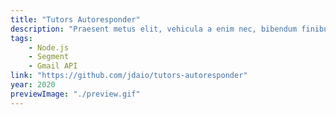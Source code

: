 ```yaml
---
title: "Tutors Autoresponder"
description: "Praesent metus elit, vehicula a enim nec, bibendum finibus est."
tags:
    - Node.js
    - Segment
    - Gmail API
link: "https://github.com/jdaio/tutors-autoresponder"
year: 2020
previewImage: "./preview.gif"
---
```


